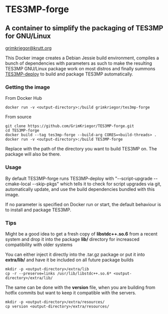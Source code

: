 # TES3MP-forge

## A container to simplify the packaging of TES3MP for GNU/Linux

<grimkriegor@krutt.org>

This Docker image creates a Debian Jessie build environment, compiles a bunch of dependencies with parameters as such to make the resulting TES3MP GNU/Linux package work on most distros and finally summons [TES3MP-deploy](https://github.com/GrimKriegor/TES3MP-deploy) to build and package TES3MP automatically.

### Getting the image

From Docker Hub

    docker run -v <output-directory>:/build grimkriegor/tes3mp-forge

From source

    git clone https://github.com/GrimKriegor/TES3MP-forge.git
    cd TES3MP-forge
    docker build --tag tes3mp-forge --build-arg CORES=<build-threads> .
    docker run -v <output-directory>:/build TES3MP-forge

Replace **<output-directory>** with the path of the directory you want to build TES3MP on. The package will also be there.

### Usage

By default TES3MP-forge runs TES3MP-deploy with "--script-upgrade --cmake-local --skip-pkgs" which tells it to check for script upgrades via git, automatically update, and use the build dependencies bundled with this image.

If no parameter is specified on Docker run or start, the default behaviour is to install and package TES3MP.

### Tips

Might be a good idea to get a fresh copy of **libstdc++.so.6** from a recent system and drop it into the package **lib/** directory for increasced compatibility with older systems

You can either inject it directly into the .tar.gz package or put it into **extra/lib/** and have it be included on all future package builds

    mkdir -p <output-directory>/extra/lib
    cp -r --preserve=links /usr/lib/libstdc++.so.6* <output-directory>/extra/lib/

The same can be done with the **version** file, when you are building from hotfix commits but want to keep it compatible with the servers.

    mkdir -p <output-directory>/extra/resources/
    cp version <output-directory>/extra/resources/
